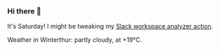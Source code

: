 ### Hi there :wave:

It's Saturday! I might be tweaking my [Slack workspace analyzer action](https://github.com/bewuethr/slack-analyzer).

Weather in Winterthur: partly cloudy, at +19°C.
